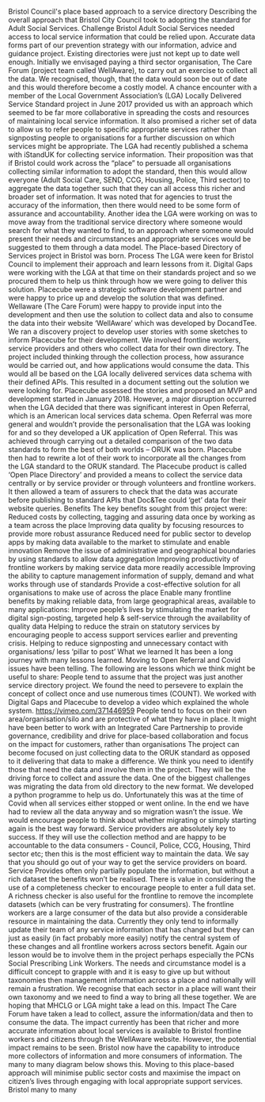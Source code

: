Bristol Council's place based approach to a service directory
Describing the overall approach that Bristol City Council took to adopting the standard for Adult Social Services.
Challenge
Bristol Adult Social Services needed access to local service information that could be relied upon. Accurate data forms part of our prevention strategy with our information, advice and guidance project. Existing directories were just not kept up to date well enough. 
Initially we envisaged paying a third sector organisation, The Care Forum (project team called WellAware), to carry out an exercise to collect all the data. We recognised, though, that the data would soon be out of date and this would therefore become a costly model.
A chance encounter with a member of the Local Government Association’s (LGA) Locally Delivered Service Standard project in June 2017 provided us with an approach which seemed to be far more collaborative in spreading the costs and resources of maintaining local service information. It also promised a richer set of data to allow us to refer people to specific appropriate services rather than signposting people to organisations for a further discussion on which services might be appropriate. 
The LGA had recently published a schema with iStandUK for collecting service information. Their proposition was that if Bristol could work across the “place” to persuade all organisations collecting  similar information to adopt the standard, then this would allow everyone  (Adult Social Care, SEND, CCG, Housing, Police, Third sector) to aggregate the data together such that they can all access this richer and broader set of information. 
It was noted that for agencies to trust the accuracy of the information, then there would need to be some form of assurance and accountability. 
Another idea the LGA were working on was to move away from the traditional service directory where someone would search for what they wanted to find, to an approach where someone would present their needs and circumstances and appropriate services would be suggested to them through a data model.
The Place-based Directory of Services project in Bristol was born.
Process
The LGA were keen for Bristol Council to implement their approach and learn lessons from it. 
Digital Gaps were working with the LGA at that time on their standards project and so we procured them to help us think through how we were going to deliver this solution.
Placecube were a strategic software development partner and were happy to price up and develop the solution that was defined.
Wellaware (The Care Forum) were happy to provide input into the development and then use the solution to collect data and also to consume the data into their website ‘WellAware’ which was developed by DocandTee.
We ran a discovery project to develop user stories with some sketches to inform Placecube for their development. We involved frontline workers, service providers and others who collect data for their own directory. The project included thinking through the collection process, how assurance would be carried out, and how applications would consume the data. This would all be based on the LGA locally delivered services data schema with their defined APIs. This resulted in a document setting out the solution we were looking for. 
Placecube assessed the stories and proposed an MVP and development started in January 2018. However, a major disruption occurred when the LGA decided that there was significant interest in Open Referral, which is an American local services data schema. Open Referral was more general and wouldn’t provide the personalisation that the LGA was looking for and so they developed a UK  application of Open Referral. This was achieved through carrying out a detailed comparison of the two data standards to form the best of both worlds – ORUK was born.
Placecube then had to rewrite a lot of their work to incorporate all the changes from the LGA standard to the ORUK standard. The Placecube product is called ‘Open Place Directory’ and provided a means to collect the service data centrally or by service provider or through volunteers and frontline workers. It then allowed a team of assurers to check that the data was accurate before publishing to standard APIs that Doc&Tee could ‘get’ data for their website queries.
Benefits
The key benefits sought from this project were:
Reduced costs by collecting, tagging and assuring data once by working as a team across the place
Improving data quality by focusing resources to provide more robust assurance
Reduced need for public sector to develop apps by making data available to the market to stimulate and enable innovation
Remove the issue of administrative and geographical boundaries by using standards to allow data aggregation
Improving productivity of frontline workers by making service data more readily accessible
Improving the ability to capture management information of supply, demand and what works through use of standards
Provide a cost-effective solution for all organisations to make use of across the place
Enable many frontline benefits by making reliable data, from large geographical areas, available to many applications:
Improve people’s lives by stimulating the market for digital sign-posting, targeted help & self-service through the availability of quality data
Helping to reduce the strain on statutory services by encouraging people to access support services earlier and preventing crisis.
Helping to reduce signposting and unnecessary contact with organisations/ less ‘pillar to post’
What we learned
It has been a long journey with many lessons learned. Moving to Open Referral and Covid issues have been telling. The following are lessons which we think might be useful to share:
People tend to assume that the project was just another service directory project. We found the need to persevere to explain the concept of collect once and use numerous times (COUNT).
We worked with Digital Gaps and Placecube to develop a video which explained the whole system. https://vimeo.com/371446959
People tend to focus on their own area/organisation/silo and are protective of what they have in place. It might have been better to work with an Integrated Care Partnership to provide governance, credibility and drive for place-based collaboration and focus on the impact for customers, rather than organisations
The project can become focused on just collecting data to the ORUK standard as opposed to it delivering that data to make a difference. We think you need to identify those that need the data and involve them in the project. They will be the driving force to collect and assure the data.
One of the biggest challenges was migrating the data from old directory to the new format. We developed a python programme to help us do. Unfortunately this was at the time of Covid when all services either stopped or went online. In the end we have had to review all the data anyway and so migration wasn’t the issue. We would encourage people to think about whether migrating or simply starting again is the best way forward.
Service providers are absolutely key to success. If they will use the collection method and are happy to be accountable to the data consumers - Council, Police, CCG, Housing, Third sector etc; then this is the most efficient way to maintain the data. We say that you should go out of your way to get the service providers on board.
Service Provides often only partially populate the information, but without a rich dataset the benefits won’t be realised.  There is value in considering the use of a completeness checker to encourage people to enter a full data set. A richness checker is also useful for the frontline to remove the incomplete datasets (which can be very frustrating for consumers).
The frontline workers are a large consumer of the data but also provide a considerable resource in maintaining the data. Currently they only tend to informally update their team of any service information that has changed but they can just as easily (in fact probably more easily) notify the central system of these changes and all frontline workers across sectors benefit. Again our lesson would be to involve them in the project perhaps especially the PCNs Social Prescribing Link Workers.
The needs and circumstance model is a difficult concept to grapple with and it is easy to give up but without taxonomies then management information across a place and nationally will remain a frustration. We recognise that each sector in a place will want their own taxonomy and we need to find a way to bring all these together. We are hoping that MHCLG or LGA might take a lead on this.
Impact
The Care Forum have taken a lead to collect, assure the information/data and then to consume the data. The impact currently has been that richer and more accurate information about local services is available to Bristol frontline workers and citizens through the WellAware website. 
However, the potential impact remains to be seen. Bristol now have the capability to introduce more collectors of information and more consumers of information. The many to many diagram below shows this. Moving to this place-based approach will minimise public sector costs and maximise the impact on citizen’s lives through engaging with local appropriate support services.
Bristol many to many
